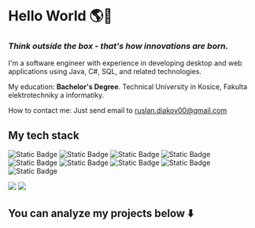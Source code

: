 # Hello World 🌎👋
### *Think outside the box - that's how innovations are born.*

I'm a software engineer with experience in developing desktop and web applications using Java, C#, SQL, and related technologies.

My education: **Bachelor's Degree**. Technical University in Kosice, Fakulta elektrotechniky a informatiky. 

How to contact me: Just send email to [ruslan.diakov00@gmail.com](mailto:ruslan.diakov00@gmail.com)

## My tech stack
![Static Badge](https://img.shields.io/badge/C%23-316192?style=for-the-badge&logo=csharp&logoColor=white)
![Static Badge](https://img.shields.io/badge/WPF-316192?style=for-the-badge&logoColor=white)
![Static Badge](https://img.shields.io/badge/MVC-316192?style=for-the-badge&logoColor=white)
![Static Badge](https://img.shields.io/badge/Java-E0753F?style=for-the-badge&logo=java&logoColor=white)
![Static Badge](https://img.shields.io/badge/JavaFX-E0753F?style=for-the-badge&logo=java&logoColor=white)
![Static Badge](https://img.shields.io/badge/Spring-E0753F?style=for-the-badge&logo=java&logoColor=white)
![Static Badge](https://img.shields.io/badge/mysql-E0BB3F?style=for-the-badge&logo=mysql&logoColor=black)
![Static Badge](https://img.shields.io/badge/PostgreSQL-E0BB3F?style=for-the-badge&logo=PostgreSQL&logoColor=black)
![Static Badge](https://img.shields.io/badge/sqlite-E0BB3F?style=for-the-badge&logo=sqlite&logoColor=black)


![](https://img.shields.io/badge/PostgreSQL-316192?style=for-the-badge&logo=postgresql&logoColor=white)
![](https://img.shields.io/badge/Clojure-239120?style=for-the-badge&logo=clojure&logoColor=white)

<!--
**RuslanDiakov/RuslanDiakov** is a ✨ _special_ ✨ repository because its `README.md` (this file) appears on your GitHub profile.

Here are some ideas to get you started:

- 🔭 I’m currently working on ...
- 🌱 I’m currently learning ...
- 👯 I’m looking to collaborate on ...
- 🤔 I’m looking for help with ...
- 💬 Ask me about ...
- 📫 How to reach me: ...
- 😄 Pronouns: ...
- ⚡ Fun fact: ...
-->

## You can analyze my projects below ⬇️
